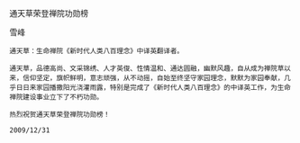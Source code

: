 通天草荣登禅院功勋榜

雪峰


    通天草：生命禅院《新时代人类八百理念》中译英翻译者。

    通天草，品德高尚、文采锦绣、人才英俊、性情温和、通达圆融，幽默风趣，自从成为禅院草以来，信仰坚定，旗帜鲜明，意志顽强，从不动摇，自始至终坚守家园理念，默默为家园奉献，几乎日日来家园播撒阳光浇灌雨露，特别是完成了《新时代人类八百理念》的中译英工作，为生命禅院建设事业立下了不朽功勋。

    热烈祝贺通天草荣登禅院功勋榜！

    2009/12/31



